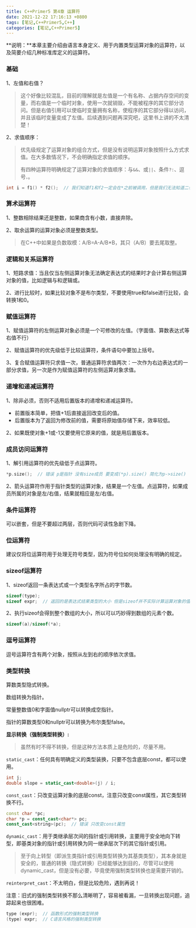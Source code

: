 ```yaml
---
title: C++Primer5 第4章 运算符
date: 2021-12-22 17:16:13 +0800
tags: [笔记,C++Primer5,C++]
categories: [笔记,C++Primer5]
---
```


**说明：**本章主要介绍由语言本身定义、用于内置类型运算对象的运算符，以及简要介绍几种标准库定义的运算符。

### 基础

1、左值和右值？

> 这个好像比较混乱，目前的理解就是左值是一个有名称、占据内存空间的变量，而右值是一个临时对象，使用一次就销毁，不能被程序的其它部分访问。但是右值引用可以使临时变量拥有名称，使程序的其它部分得以访问，并且该临时变量变成了左值。后续遇到问题再深究吧，这里书上讲的不太清楚！

2、求值顺序：

> 优先级规定了运算对象的组合方式，但是没有说明运算对象按照什么方式求值。在大多数情况下，不会明确指定求值的顺序。
>
> 有四种运算符明确规定了运算对象的求值顺序：与`&&`、或`||`、条件`?:`、逗号`，`。

```c++
int i = f1() * f2();  // 我们知道f1和f2一定会在*之前被调用，但是我们无法知道二者的调用顺序，即先调用f1还是先调用f2完全由编译器决定。
```

### 算术运算符

1、整数相除结果还是整数，如果商含有小数，直接弃除。

2、取余运算的运算对象必须是整数类型。

> 在C++中如果是负数取模：A/B=A-A/B*B，其只（A/B）要去尾取整。

### 逻辑和关系运算符

1、短路求值：当且仅当左侧运算对象无法确定表达式的结果时才会计算右侧运算对象的值，比如逻辑与和逻辑或。

2、进行比较时，如果比较对象不是布尔类型，不要使用true和false进行比较，会转换1和0。

### 赋值运算符

1、赋值运算符的左侧运算对象必须是一个可修改的左值。（字面值、算数表达式等右值不行）

2、赋值运算符的优先级低于比较运算符，条件语句中要加上括号。

3、复合赋值运算符只求值一次，普通运算符求值两次：一次作为右边表达式的一部分求值，另一次是作为赋值运算符的左侧运算对象求值。

### 递增和递减运算符

1、除非必须，否则不适用后置版本的递增和递减运算符。

* 前置版本简单，把值+1后直接返回改变后的值。
* 后置版本为了返回为修改前的值，需要将原始值存储下来，效率较低。

2、如果既使对象+1或-1又要使用它原来的值，就是用后置版本。

### 成员访问运算符

1、解引用运算符的优先级低于点运算符。

```c++
*p.size();  // 错误 p是指针 没有size成员 要变成(*p).size() 简化为p->size()
```

2、箭头运算符作用于指针类型的运算对象，结果是一个左值。点运算符，如果成员所属的对象是左/右值，结果就相应是左/右值。

### 条件运算符

可以嵌套，但是不要超过两层，否则代码可读性急剧下降。

### 位运算符

建议仅将位运算符用于处理无符号类型，因为符号位如何处理没有明确的规定。

### sizeof运算符

1、sizeof返回一条表达式或一个类型名字所占的字节数。

```c++
sizeof(type);
sizeof expr;  // 返回的是表达式结果类型的大小 但是sizeof并不实际计算运算对象的值
```

2、执行sizeof会得到整个数组的大小，所以可以巧妙得到数组的元素个数。

```c++
sizeof(a)/sizeof(*a);
```

### 逗号运算符

逗号运算符含有两个对象，按照从左到右的顺序依次求值。

### 类型转换

算数类型隐式转换。

数组转换为指针。

常量整数值0和字面值nullptr可以转换成空指针。

指针的算数类型0和nullptr可以转换为布尔类型false。

**显示转换（强制类型转换）:**

> 虽然有时不得不转换，但是这种方法本质上是危险的，尽量不用。

`static_cast`：任何具有明确定义的类型装换，只要不包含底层const，都可以使用。

```c++
int j;
double slope = static_cast<double>(j) / i;
```

`const_cast`：只改变运算对象的底层const，注意只改变const属性，其它类型转换不行。

```c++
const char *pc;
char *p = const_cast<char*> pc;
const_cast<string>(pc);  // 错误 只改变const属性
```

`dynamic_cast`：用于类继承层次间的指针或引用转换，主要用于安全地向下转型，即基类对象的指针或引用转换为同一继承层次下的其它指针或引用。

> 至于向上转型（即派生类指针或引用类型转换为其基类类型），其本身就是安全的，普通的转换（隐式转换）已经能够达到目的，尽管可以使用dynamic_cast，但是没有必要，毕竟使用强制类型转换也是需要开销的。

`reinterpret_cast`：不太明白，但是比较危险，遇到再说！

注意：旧式的强制类型转换不那么清晰明了，容易被看漏，一旦转换出现问题，追踪起来也很困难。

```c++
type (expr);  // 函数形式的强制类型转换
(type) expr;  // C语言风格的强制类型转换
```

